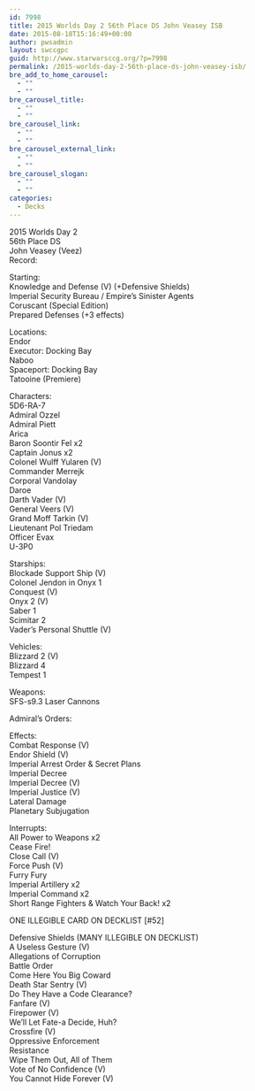 ```yaml
---
id: 7998
title: 2015 Worlds Day 2 56th Place DS John Veasey ISB
date: 2015-08-18T15:16:49+00:00
author: pwsadmin
layout: swccgpc
guid: http://www.starwarsccg.org/?p=7998
permalink: /2015-worlds-day-2-56th-place-ds-john-veasey-isb/
bre_add_to_home_carousel:
  - ""
  - ""
bre_carousel_title:
  - ""
  - ""
bre_carousel_link:
  - ""
  - ""
bre_carousel_external_link:
  - ""
  - ""
bre_carousel_slogan:
  - ""
  - ""
categories:
  - Decks
---
```

2015 Worlds Day 2  
56th Place DS  
John Veasey (Veez)  
Record:

Starting:  
Knowledge and Defense (V) (+Defensive Shields)  
Imperial Security Bureau / Empire&#8217;s Sinister Agents  
Coruscant (Special Edition)  
Prepared Defenses (+3 effects)

Locations:  
Endor  
Executor: Docking Bay  
Naboo  
Spaceport: Docking Bay  
Tatooine (Premiere)

Characters:  
5D6-RA-7  
Admiral Ozzel  
Admiral Piett  
Arica  
Baron Soontir Fel x2  
Captain Jonus x2  
Colonel Wulff Yularen (V)  
Commander Merrejk  
Corporal Vandolay  
Daroe  
Darth Vader (V)  
General Veers (V)  
Grand Moff Tarkin (V)  
Lieutenant Pol Triedam  
Officer Evax  
U-3P0

Starships:  
Blockade Support Ship (V)  
Colonel Jendon in Onyx 1  
Conquest (V)  
Onyx 2 (V)  
Saber 1  
Scimitar 2  
Vader&#8217;s Personal Shuttle (V)

Vehicles:  
Blizzard 2 (V)  
Blizzard 4  
Tempest 1

Weapons:  
SFS-s9.3 Laser Cannons

Admiral&#8217;s Orders:

Effects:  
Combat Response (V)  
Endor Shield (V)  
Imperial Arrest Order & Secret Plans  
Imperial Decree  
Imperial Decree (V)  
Imperial Justice (V)  
Lateral Damage  
Planetary Subjugation

Interrupts:  
All Power to Weapons x2  
Cease Fire!  
Close Call (V)  
Force Push (V)  
Furry Fury  
Imperial Artillery x2  
Imperial Command x2  
Short Range Fighters & Watch Your Back! x2

ONE ILLEGIBLE CARD ON DECKLIST [#52]

Defensive Shields (MANY ILLEGIBLE ON DECKLIST)  
A Useless Gesture (V)  
Allegations of Corruption  
Battle Order  
Come Here You Big Coward  
Death Star Sentry (V)  
Do They Have a Code Clearance?  
Fanfare (V)  
Firepower (V)  
We&#8217;ll Let Fate-a Decide, Huh?  
Crossfire (V)  
Oppressive Enforcement  
Resistance  
Wipe Them Out, All of Them  
Vote of No Confidence (V)  
You Cannot Hide Forever (V)